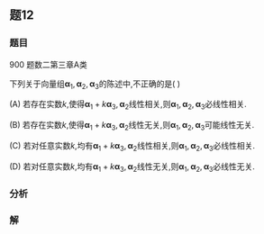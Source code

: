 ## 题12
### 题目
900 题数二第三章A类

下列关于向量组${\mathbf{\alpha }}_{1},{\mathbf{\alpha }}_{2},{\mathbf{\alpha }}_{3}$的陈述中,不正确的是(   )

(A) 若存在实数$k$,使得${\mathbf{\alpha }}_{1} + k{\mathbf{\alpha }}_{3},{\mathbf{\alpha }}_{2}$线性相关,则${\mathbf{\alpha }}_{1},{\mathbf{\alpha }}_{2},{\mathbf{\alpha }}_{3}$必线性相关.

(B) 若存在实数$k$,使得${\mathbf{\alpha }}_{1} + k{\mathbf{\alpha }}_{3},{\mathbf{\alpha }}_{2}$线性无关,则${\mathbf{\alpha }}_{1},{\mathbf{\alpha }}_{2},{\mathbf{\alpha }}_{3}$可能线性无关.

(C) 若对任意实数$k$,均有${\mathbf{\alpha }}_{1} + k{\mathbf{\alpha }}_{3},{\mathbf{\alpha }}_{2}$线性相关,则${\mathbf{\alpha }}_{1},{\mathbf{\alpha }}_{2},{\mathbf{\alpha }}_{3}$必线性相关.

(D) 若对任意实数$k$,均有${\mathbf{\alpha }}_{1} + k{\mathbf{\alpha }}_{3},{\mathbf{\alpha }}_{2}$线性无关,则${\mathbf{\alpha }}_{1},{\mathbf{\alpha }}_{2},{\mathbf{\alpha }}_{3}$必线性无关.
### 分析

### 解